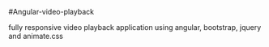 #Angular-video-playback

fully responsive video playback application using angular, bootstrap, jquery and animate.css
